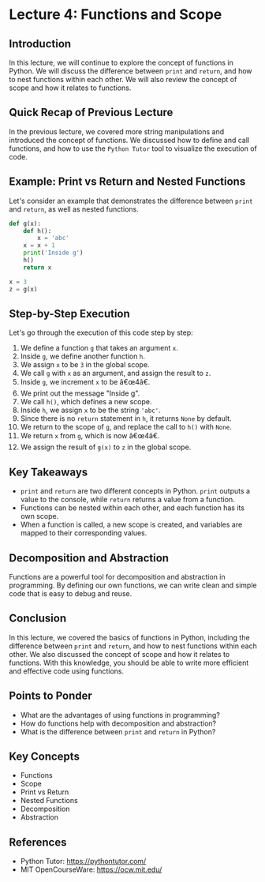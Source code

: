 **Lecture 4: Functions and Scope**
=====================================

**Introduction**
---------------

In this lecture, we will continue to explore the concept of functions in Python. We will discuss the difference between `print` and `return`, and how to nest functions within each other. We will also review the concept of scope and how it relates to functions.

**Quick Recap of Previous Lecture**
-----------------------------------

In the previous lecture, we covered more string manipulations and introduced the concept of functions. We discussed how to define and call functions, and how to use the `Python Tutor` tool to visualize the execution of code.

**Example: Print vs Return and Nested Functions**
-----------------------------------------------

Let's consider an example that demonstrates the difference between `print` and `return`, as well as nested functions.
```python
def g(x):
    def h():
        x = 'abc'
    x = x + 1
    print('Inside g')
    h()
    return x

x = 3
z = g(x)
```
**Step-by-Step Execution**
---------------------------

Let's go through the execution of this code step by step:

1. We define a function `g` that takes an argument `x`.
2. Inside `g`, we define another function `h`.
3. We assign `x` to be `3` in the global scope.
4. We call `g` with `x` as an argument, and assign the result to `z`.
5. Inside `g`, we increment `x` to be â€œ4â€.
6. We print out the message "Inside g".
7. We call `h()`, which defines a new scope.
8. Inside `h`, we assign `x` to be the string `'abc'`.
9. Since there is no `return` statement in `h`, it returns `None` by default.
10. We return to the scope of `g`, and replace the call to `h()` with `None`.
11. We return `x` from `g`, which is now â€œ4â€.
12. We assign the result of `g(x)` to `z` in the global scope.

**Key Takeaways**
----------------

* `print` and `return` are two different concepts in Python. `print` outputs a value to the console, while `return` returns a value from a function.
* Functions can be nested within each other, and each function has its own scope.
* When a function is called, a new scope is created, and variables are mapped to their corresponding values.

**Decomposition and Abstraction**
--------------------------------

Functions are a powerful tool for decomposition and abstraction in programming. By defining our own functions, we can write clean and simple code that is easy to debug and reuse.

**Conclusion**
----------

In this lecture, we covered the basics of functions in Python, including the difference between `print` and `return`, and how to nest functions within each other. We also discussed the concept of scope and how it relates to functions. With this knowledge, you should be able to write more efficient and effective code using functions.

**Points to Ponder**
-------------------

* What are the advantages of using functions in programming?
* How do functions help with decomposition and abstraction?
* What is the difference between `print` and `return` in Python?

**Key Concepts**
----------------

* Functions
* Scope
* Print vs Return
* Nested Functions
* Decomposition
* Abstraction

**References**
--------------

* Python Tutor: <https://pythontutor.com/>
* MIT OpenCourseWare: <https://ocw.mit.edu/>